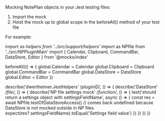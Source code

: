 Mocking NotePlan objects in your Jest testing files:

1. Import the mock
2. Hoist the mock up to global scope in the beforeAll() method of your test file

For example:

import *as helpers from '../src/support/helpers'
import* as NPfile from '../src/NPPluginMain'
import { Calendar, Clipboard, CommandBar, DataStore, Editor } from '@mocks/index'

beforeAll(() => {
  global.Calendar = Calendar
  global.Clipboard = Clipboard
  global.CommandBar = CommandBar
  global.DataStore = DataStore
  global.Editor = Editor
})

describe('dwertheimer.JestHelpers' /*pluginID*/, () => {
  describe('DataStore' /*file*/, () => {
    describe('NP file settings mock' /*function*/, () => {
      test('should return a settings object with settingsFieldName', async () => {
        const res = await NPfile.testOfDataStoreAccess() // comes back undefined because DataStore is not mocked outside in NP files
        expect(res?.settingsFieldName).toEqual('Settings field value')
      })
    })
  })
})